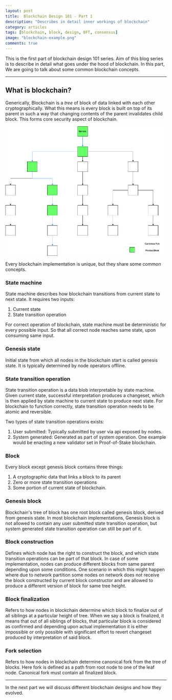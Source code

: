 ```yaml
---
layout: post
title:  Blockchain Design 101 - Part 1
description: "Describes in detail inner workings of blockchain"
category: articles
tags: [blockchain, block, design, BFT, consensus]
image: "blockchain-example.png"
comments: true
---
```


This is the first part of blockchain design 101 series. Aim of this blog series is to describe in detail what goes under the hood of blockchain. In this part, We are going to talk about some common blockchain concepts.

-------

## What is blockchain?
Generically, Blockchain is a *tree* of block of data linked with each other cryptographically. What this means is every block is built on top of its parent in such a way that changing contents of the parent invalidates child block. This forms core security aspect of blockchain.

<img src="/public/images/blockchain-example.png" alt="Sample blockchain" style="width:800px;"/>

Every blockchain implementation is unique, but they share some common concepts.

### State machine
State machine describes how blockchain transitions from current state to next state. It requires two inputs:
1. Current state 
2. State transition operation

For correct operation of blockchain, state machine must be deterministic for every possible input. So that all correct node reaches same state, upon consuming same input.

### Genesis state
Initial state from which all nodes in the blockchain start is called genesis state. It is typically determined by node operators offline.

### State transition operation
State transition operation is a data blob interpretable by state machine. Given current state, successful interpretation produces a changeset, which is then applied by state machine to current state to produce next state. For blockchain to function correctly, state transition operation needs to be atomic and reversible. 

Two types of state transition operations exists: 
1. User submitted: Typically submitted by user via api exposed by nodes.
2. System generated: Generated as part of system operation. One example would be enacting a new validator set in Proof-of-Stake blockchain.

### Block
Every block except genesis block contains three things: 
1. A cryptographic data that links a block to its parent 
2. Zero or more state transition operations 
3. Some portion of current state of blockchain.

### Genesis block
Blockchain's tree of block has one root block called genesis block, derived from genesis state. In most blockchain implementations, Genesis block is not allowed to contain any user submitted state transition operation, but system generated state transition operation can still be part of it.

### Block construction
Defines which node has the right to construct the block, and which state transition operations can be part of that block. In case of some implementation, nodes can produce different blocks from same parent depending upon some conditions. One scenario in which this might happen where due to network partition some nodes on network does not receive the block constructed by current block constructor and are allowed to produce a different version of block for same tree height.

### Block finalization
Refers to how nodes in blockchain determine which block to finalize out of all siblings at a particular height of tree. When we say a block is finalized, it means that out of all siblings of blocks, that particular block is considered as confirmed and depending upon actual implementation it is either impossible or only possible with significant effort to revert changeset produced by interpretation of said block.

### Fork selection
Refers to how nodes in blockchain determine canonical fork from the tree of blocks. Here fork is defined as a path from root node to one of the leaf node. Canonical fork must contain all finalized block.

--------

In the next part we will discuss different blockchain designs and how they evolved.

